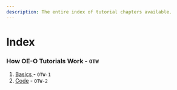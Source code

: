 ```yaml
---
description: The entire index of tutorial chapters available.
---
```


# Index

### How OE-O Tutorials Work - `OTW`

1. [Basics ](otw-1/basics.md)- `OTW-1`
2. [Code](otw-1/code.md) - `OTW-2`


